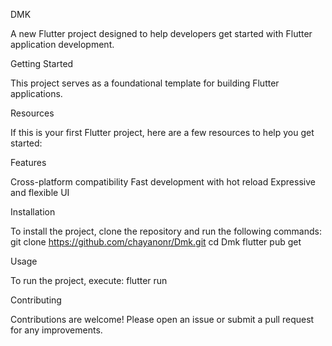 DMK

A new Flutter project designed to help developers get started with Flutter application development.

Getting Started

This project serves as a foundational template for building Flutter applications.

Resources

If this is your first Flutter project, here are a few resources to help you get started:


Features

Cross-platform compatibility
Fast development with hot reload
Expressive and flexible UI

Installation

To install the project, clone the repository and run the following commands:
git clone https://github.com/chayanonr/Dmk.git
cd Dmk
flutter pub get

Usage

To run the project, execute:
flutter run

Contributing

Contributions are welcome! Please open an issue or submit a pull request for any improvements.

